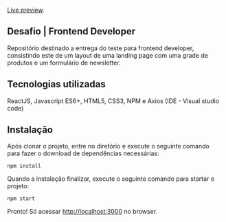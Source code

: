 
[Live preview](https://linx-fe-dev-challenge.herokuapp.com).

## Desafio | Frontend Developer

Repositório destinado a entrega do teste para frontend developer, consistindo este de um layout de uma landing page com uma grade de produtos e um formulário de newsletter. 

## Tecnologias utilizadas

ReactJS, Javascript ES6+, HTML5, CSS3, NPM e Axios (IDE - Visual studio code)

## Instalação

Após clonar o projeto, entre no diretório e execute o seguinte comando para fazer o download de dependências necessárias:

```
npm install
```
Quando a instalação finalizar, execute o seguinte comando para startar o projeto:

```
npm start
```
 Pronto! Só acessar [http://localhost:3000](http://localhost:3000) no browser.
